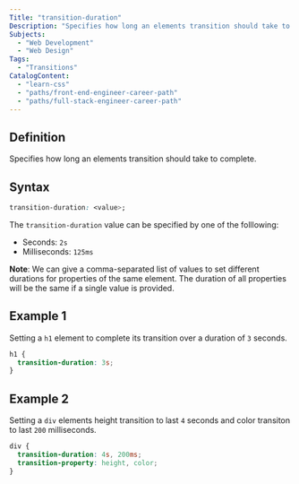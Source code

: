```yaml
---
Title: "transition-duration"
Description: "Specifies how long an elements transition should take to complete. "
Subjects:
  - "Web Development"
  - "Web Design"
Tags:
  - "Transitions"
CatalogContent:
  - "learn-css"
  - "paths/front-end-engineer-career-path"
  - "paths/full-stack-engineer-career-path"
---
```


## Definition 

Specifies how long an elements transition should take to complete. 

## Syntax

```css
transition-duration: <value>;
```

The `transition-duration` value can be specified by one of the folllowing:
- Seconds: `2s`
- Milliseconds: `125ms`

**Note**: We can give a comma-separated list of values to set different durations for properties of the same element. The duration of all properties will be the same if a single value is provided. 

## Example 1

Setting a `h1` element to complete its transition over a duration of `3` seconds.

```css
h1 {
  transition-duration: 3s; 
}
```

## Example 2

Setting a `div` elements height transition to last `4` seconds and color transiton to last `200` milliseconds.

```css
div {
  transition-duration: 4s, 200ms;
  transition-property: height, color; 
}
```